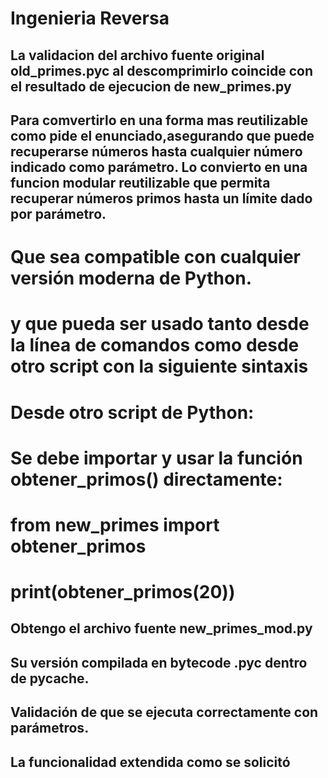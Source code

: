 # Ingenieria Reversa

## La validacion del archivo fuente original old_primes.pyc al descomprimirlo coincide con el resultado de ejecucion de new_primes.py

## Para comvertirlo en una forma mas reutilizable como pide el enunciado,asegurando que puede recuperarse números hasta cualquier número indicado como parámetro. Lo convierto en una funcion modular reutilizable que permita recuperar números primos hasta un límite dado por parámetro.

# Que sea compatible con cualquier versión moderna de Python.

# y que pueda ser usado tanto desde la línea de comandos como desde otro script con la siguiente sintaxis
# Desde otro script de Python:
# Se debe importar y usar la función obtener_primos() directamente:

# from new_primes import obtener_primos

# print(obtener_primos(20))

## Obtengo el archivo fuente new_primes_mod.py

## Su versión compilada en bytecode .pyc dentro de __pycache__.

## Validación de que se ejecuta correctamente con parámetros.

## La funcionalidad extendida como se solicitó